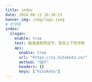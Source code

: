 ```yaml
---
title: index
date: 2024-06-13 16:38:23
banner_img: /img/tags.jpeg
# 打字机
index:
  slogan:
    enable: true
    text: 路漫漫其修远兮，吾将上下而求索
    api:
      enable: true
      url: "https://v1.hitokoto.cn/"
      method: "GET"
      headers: {}
      keys: ["hitokoto"]
---
```

